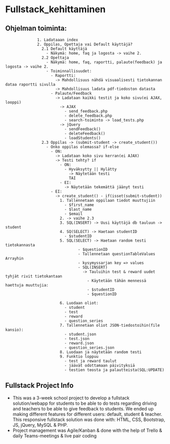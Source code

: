 # Fullstack_kehittaminen

## Ohjelman toiminta:

                  1. Ladataaan index
                  2. Oppilas, Opettaja vai Default käyttäjä?
                    2.1 Default käyttäjä
                      - Näkymä: home, faq ja logosta -> vaihe 2.
                    2.2 Opettaja
                      - Näkymä: home, faq, raportti, palaute(feedback) ja logosta -> vaihe 2.
                      - Toiminnallisuudet:
                        - Raportti:
                          -> Mahdollisuus nähdä visuaalisesti tietokannan dataa raportti sivulla
                          -> Mahdollisuus ladata pdf-tiedoston datasta
                        - Palaute/Feedback
                          -> Ladataan kaikki testit ja koko sivu(ei AJAX, looppi)
                            -> AJAX
                              - send_feedback.php
                              - delete_feedback.php
                              - search-toiminto -> load_tests.php
                            -> jQuery
                              - sendFeedback()
                              - deleteFeedback()
                              - loadStudents()
                    2.3 Oppilas -> (submit-student -> create_student())
                      - Onko oppilas olemassa? if-else
                        - ON:
                          -> Ladataan koko sivu kerran(ei AJAX)
                          -> Testi tehty? if
                            - ON:
                              - Hyväksytty || Hylätty
                                -> Näytetään testi
                                TAI
                            - EI:
                              -> Näytetään tekemättä jäänyt testi
                        - EI:
                          -> create_student() - if(isset(submit-student))
                            1. Tallennetaan oppilaan tiedot muuttujiin
                              - $first_name
                              - $last_name
                              - $email
                            2. -> vaihe 2.3
                            3. SQL(INSERT) -> Uusi käyttäjä db tauluun -> student
                            4. SQ(SELECT) -> Haetaan studentID
                              - $studentID
                            5. SQL(SELECT) -> Haetaan random testi tietokannasta
                                    - $questionID
                                    - Tallennetaan questionTableValues Arrayhin
                                    - kysymyssarjan key => values
                                    - SQL(INSERT)
                                      -> Tauluihin test & reward uudet tyhjät rivit tietokantaan
                                        - Käytetään tähän mennessä haettuja muuttujia:
                                        - $studentID
                                        - $questionID

                            6. Luodaan oliot:
                              - student
                              - test
                              - reward
                              - question_series
                            7. Tallennetaan oliot JSON-tiedostoihin(file kansio):
                              - student.json
                              - test.json
                              - reward.json
                              - question_series.json
                            8. Luodaan ja näytetään random testi
                            9. Funktio loppuu
                              - test ja reward taulut
                              - jäävät odottamaan päivityksiä
                              - testien teosta ja palautteista(SQL:UPDATE)


## Fullstack Project Info
- This was a 3-week school project to develop a fullstack solution/webapp for students to be able to do tests regarding driving and teachers to be able to give feedback to students. We ended up making different features for different users: default, student & teacher. This responsive fullstack solution was done with: HTML, CSS, Bootstrap, JS, jQuery, MySQL & PHP.
- Project management was Agile/Kanban & done with the help of Trello & daily Teams-meetings & live pair coding    

